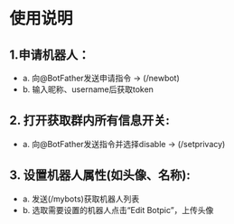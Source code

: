 # 使用说明
## 1.申请机器人：
- a. 向@BotFather发送申请指令 -> (/newbot)
- b. 输入昵称、username后获取token
## 2. 打开获取群内所有信息开关:
- a. 向@BotFather发送指令并选择disable -> (/setprivacy)
## 3. 设置机器人属性(如头像、名称):
- a. 发送(/mybots)获取机器人列表
- b. 选取需要设置的机器人点击“Edit Botpic”，上传头像